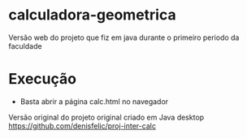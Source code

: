 # calculadora-geometrica
Versão web do projeto que fiz em java durante o primeiro periodo da faculdade

# Execução
 - Basta abrir a página calc.html no navegador

Versão original do projeto original criado em Java desktop
https://github.com/denisfelic/proj-inter-calc
